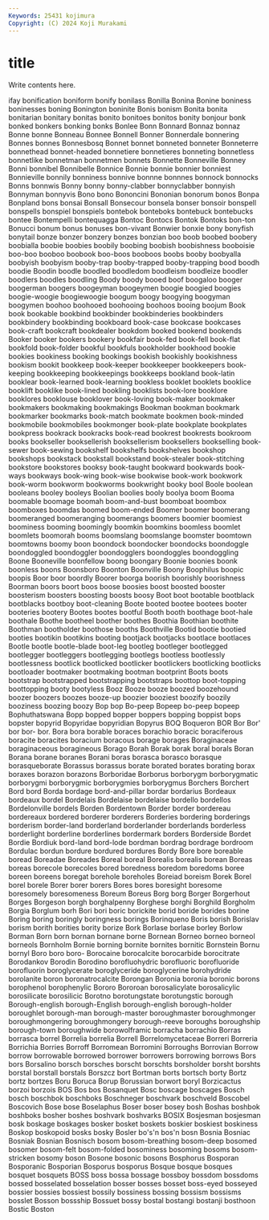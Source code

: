 ```yaml
---
Keywords: 25431 kojimura
Copyright: (C) 2024 Koji Murakami
---
```


# title

Write contents here.



ifay bonification boniform bonify
bonilass Bonilla Bonina Bonine boniness boninesses boning Bonington boninite Bonis
bonism Bonita bonita bonitarian bonitary bonitas bonito bonitoes bonitos bonity
bonjour bonk bonked bonkers bonking bonks Bonlee Bonn Bonnard Bonnaz
bonnaz Bonne bonne Bonneau Bonnee Bonnell Bonner Bonnerdale bonnering Bonnes
bonnes Bonnesbosq Bonnet bonnet bonneted bonneter Bonneterre bonnethead bonnet-headed bonnetiere
bonnetieres bonneting bonnetless bonnetlike bonnetman bonnetmen bonnets Bonnette Bonneville Bonney
Bonni bonnibel Bonnibelle Bonnice Bonnie bonnie bonnier bonniest Bonnieville bonnily
bonniness bonnive bonnne bonnnes bonnock bonnocks Bonns bonnwis Bonny bonny
bonny-clabber bonnyclabber bonnyish Bonnyman bonnyvis Bono bono Bononcini Bononian bonorum
bonos Bonpa Bonpland bons bonsai Bonsall Bonsecour bonsela bonser bonsoir
bonspell bonspells bonspiel bonspiels bontebok bonteboks bontebuck bontebucks bontee Bontempelli
bontequagga Bontoc Bontocs Bontok Bontoks bon-ton Bonucci bonum bonus bonuses
bon-vivant Bonwier bonxie bony bonyfish bonytail bonze bonzer bonzery bonzes
bonzian boo boob boobed boobery boobialla boobie boobies boobily boobing
boobish boobishness booboisie boo-boo booboo boobook boo-boos booboos boobs booby
boobyalla boobyish boobyism booby-trap booby-trapped booby-trapping bood boodh boodie Boodin
boodle boodled boodledom boodleism boodleize boodler boodlers boodles boodling Boody
boody booed boof boogaloo booger boogerman boogers boogeyman boogeymen boogie
boogied boogies boogie-woogie boogiewoogie boogum boogy boogying boogyman boogymen boohoo
boohooed boohooing boohoos booing boojum Book book bookable bookbind bookbinder
bookbinderies bookbinders bookbindery bookbinding bookboard book-case bookcase bookcases book-craft bookcraft
bookdealer bookdom booked bookend bookends Booker booker bookers bookery bookfair
book-fed book-fell book-flat bookfold book-folder bookful bookfuls bookholder bookhood bookie
bookies bookiness booking bookings bookish bookishly bookishness bookism bookit bookkeep
book-keeper bookkeeper bookkeepers book-keeping bookkeeping bookkeepings bookkeeps bookland book-latin booklear
book-learned book-learning bookless booklet booklets booklice booklift booklike book-lined bookling
booklists book-lore booklore booklores booklouse booklover book-loving book-maker bookmaker bookmakers
bookmaking bookmakings Bookman bookman bookmark bookmarker bookmarks book-match bookmate bookmen
book-minded bookmobile bookmobiles bookmonger book-plate bookplate bookplates bookpress bookrack bookracks
book-read bookrest bookrests bookroom books bookseller booksellerish booksellerism booksellers bookselling
book-sewer book-sewing bookshelf bookshelfs bookshelves bookshop bookshops bookstack bookstall bookstand
book-stealer book-stitching bookstore bookstores booksy book-taught bookward bookwards book-ways bookways
book-wing book-wise bookwise book-work bookwork book-worm bookworm bookworms bookwright booky
bool Boole boolean booleans booley booleys Boolian boolies booly boolya
boom Booma boomable boomage boomah boom-and-bust boomboat boombox boomboxes boomdas
boomed boom-ended Boomer boomer boomerang boomeranged boomeranging boomerangs boomers boomier
boomiest boominess booming boomingly boomkin boomkins boomless boomlet boomlets boomorah
booms boomslang boomslange boomster boomtown boomtowns boomy boon boondock boondocker
boondocks boondoggle boondoggled boondoggler boondogglers boondoggles boondoggling Boone Booneville boonfellow
boong boongary Boonie boonies boonk boonless boons Boonsboro Boonton Boonville
Boony Boophilus boopic boopis Boor boor boordly Boorer boorga boorish
boorishly boorishness Boorman boors boort boos boose boosies boost boosted
booster boosterism boosters boosting boosts boosy Boot boot bootable bootblack
bootblacks bootboy boot-cleaning Boote booted bootee bootees booter booteries bootery
Bootes bootes bootful Booth booth boothage boot-hale boothale Boothe bootheel
boother boothes Boothia Boothian boothite Boothman bootholder boothose booths Boothville
Bootid bootie bootied booties bootikin bootikins booting bootjack bootjacks bootlace
bootlaces Bootle bootle bootle-blade boot-leg bootleg bootleger bootlegged bootlegger bootleggers
bootlegging bootlegs bootless bootlessly bootlessness bootlick bootlicked bootlicker bootlickers bootlicking
bootlicks bootloader bootmaker bootmaking bootman bootprint Boots boots bootstrap bootstrapped
bootstrapping bootstraps boottop boot-topping boottopping booty bootyless Booz Booze booze
boozed boozehound boozer boozers boozes booze-up boozier booziest boozify boozily
booziness boozing boozy Bop bop Bo-peep Bopeep bo-peep bopeep Bophuthatswana
Bopp bopped bopper boppers bopping boppist bops bopster bopyrid Bopyridae
bopyridian Bopyrus BOQ Boqueron BOR Bor Bor' bor bor- bor.
Bora bora borable boraces borachio boracic boraciferous boracite boracites boracium
boracous borage borages Boraginaceae boraginaceous boragineous Borago Borah Borak borak
boral borals Boran Borana borane boranes Borani boras borasca borasco
borasque borasqueborate Borassus borassus borate borated borates borating borax boraxes
borazon borazons Borboridae Borborus borborygm borborygmatic borborygmi borborygmic borborygmies borborygmus
Borchers Borchert Bord bord Borda bordage bord-and-pillar bordar bordarius Bordeaux
bordeaux bordel Bordelais Bordelaise bordelaise bordello bordellos Bordelonville bordels Borden
Bordentown Border border bordereau bordereaux bordered borderer borderers Borderies bordering
borderings borderism border-land borderland borderlander borderlands borderless borderlight borderline borderlines
bordermark borders Borderside Bordet Bordie Bordiuk bord-land bord-lode bordman bordrag
bordrage bordroom Bordulac bordun bordure bordured bordures Bordy Bore bore
boreable boread Boreadae Boreades Boreal boreal Borealis borealis borean Boreas
boreas borecole borecoles bored boredness boredom boredoms boree boreen boreens
boregat borehole boreholes Boreiad boreism Borek Borel borel borele Borer
borer borers Bores bores boresight boresome boresomely boresomeness Boreum Boreus
Borg borg Borger Borgerhout Borges Borgeson borgh borghalpenny Borghese borghi
Borghild Borgholm Borgia Borglum borh Bori bori boric borickite borid
boride borides borine Boring boring boringly boringness borings Borinqueno Boris
borish Borislav borism borith borities bority borize Bork Borlase borlase
borley Borlow Borman Born born bornan bornane borne Bornean Borneo
borneo borneol borneols Bornholm Bornie borning bornite bornites bornitic Bornstein
Bornu bornyl Boro boro boro- Borocaine borocalcite borocarbide borocitrate Borodankov
Borodin Borodino borofluohydric borofluoric borofluoride borofluorin boroglycerate boroglyceride boroglycerine borohydride
borolanite boron boronatrocalcite Borongan Boronia boronia boronic borons borophenol borophenylic
Bororo Bororoan borosalicylate borosalicylic borosilicate borosilicic Borotno borotungstate borotungstic borough
Borough-english borough-English borough-english borough-holder boroughlet borough-man borough-master boroughmaster boroughmonger boroughmongering
boroughmongery borough-reeve boroughs boroughship borough-town boroughwide borowolframic borracha borrachio Borras
borrasca borrel Borrelia borrelia Borrell Borrelomycetaceae Borreri Borreria Borrichia Borries
Borroff Borromean Borromini Borroughs Borrovian Borrow borrow borrowable borrowed borrower
borrowers borrowing borrows Bors bors Borsalino borsch borsches borscht borschts
borsholder borsht borshts borstal borstall borstals Borszcz bort Bortman borts
bortsch borty Bortz bortz bortzes Boru Boruca Borup Borussian borwort
boryl Borzicactus borzoi borzois BOS Bos bos Bosanquet Bosc boscage
boscages Bosch bosch boschbok boschboks Boschneger boschvark boschveld Boscobel Boscovich
Bose bose Boselaphus Boser boser bosey bosh Boshas boshbok boshboks
bosher boshes boshvark boshvarks BOSIX Bosjesman bosjesman bosk boskage boskages
bosker bosket boskets boskier boskiest boskiness Boskop boskopoid bosks bosky
Bosler bo's'n bos'n bosn Bosnia Bosniac Bosniak Bosnian Bosnisch bosom
bosom-breathing bosom-deep bosomed bosomer bosom-felt bosom-folded bosominess bosoming bosoms bosom-stricken
bosomy boson Bosone bosonic bosons Bosphorus Bosporan Bosporanic Bosporian Bosporus
bosporus Bosque bosque bosques bosquet bosquets BOSS boss bossa bossage
bossboy bossdom bossdoms bossed bosselated bosselation bosser bosses bosset boss-eyed
bosseyed bossier bossies bossiest bossily bossiness bossing bossism bossisms bosslet
Bosson bossship Bossuet bossy bostal bostangi bostanji bosthoon Bostic Boston
